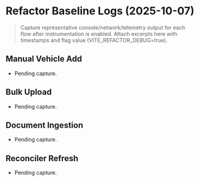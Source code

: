 # Refactor Baseline Logs (2025-10-07)

> Capture representative console/network/telemetry output for each flow after instrumentation is enabled. Attach excerpts here with timestamps and flag value (VITE_REFACTOR_DEBUG=true).

## Manual Vehicle Add
- Pending capture.

## Bulk Upload
- Pending capture.

## Document Ingestion
- Pending capture.

## Reconciler Refresh
- Pending capture.
